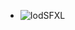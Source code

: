 - ![IodSFXL](https://i.namu.wiki/i/W6__N6q7f-e9bnnEXZMgqZkyLRULPeeBGRqJh8Zy5uISoV9p2_5r0JmFWBetW_W-D2ZVL5Tl3YddXzBj7_FsWw.webp)